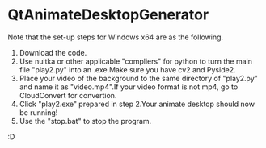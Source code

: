 # QtAnimateDesktopGenerator

Note that the set-up steps for Windows x64 are as the following.

1. Download the code.
2. Use nuitka or other applicable "compliers" for python to turn the main file "play2.py" into an .exe.Make sure you have cv2 and Pyside2.
3. Place your video of the background to the same directory of "play2.py" and name it as "video.mp4".If your video format is not mp4, go to CloudConvert for convertion.
4. Click "play2.exe" prepared in step 2.Your animate desktop should now be running!
5. Use the "stop.bat" to stop the program.

:D
